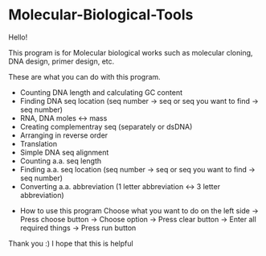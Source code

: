 # Molecular-Biological-Tools

Hello!

This program is for Molecular biological works such as molecular cloning, DNA design, primer design, etc.

These are what you can do with this program.
  - Counting DNA length and calculating GC content
  - Finding DNA seq location (seq number -> seq  or  seq you want to find -> seq number)
  - RNA, DNA moles <-> mass
  - Creating complementray seq (separately or dsDNA)
  - Arranging in reverse order
  - Translation
  - Simple DNA seq alignment
  - Counting a.a. seq length
  - Finding a.a. seq location (seq number -> seq  or  seq you want to find -> seq number)
  - Converting a.a. abbreviation (1 letter abbreviation <-> 3 letter abbreviation)
  
* How to use this program
Choose what you want to do on the left side
->
Press choose button
->
Choose option
->
Press clear button
->
Enter all required things
->
Press run button

Thank you :) I hope that this is helpful

